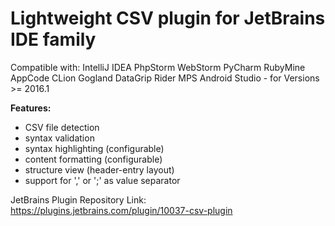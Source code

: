 # Lightweight CSV plugin for JetBrains IDE family

Compatible with: IntelliJ IDEA  PhpStorm  WebStorm  PyCharm  RubyMine  AppCode  CLion  Gogland  DataGrip  Rider  MPS  Android Studio - for Versions >= 2016.1

**Features:**

- CSV file detection
- syntax validation
- syntax highlighting (configurable)
- content formatting (configurable)
- structure view (header-entry layout)
- support for ',' or ';' as value separator


JetBrains Plugin Repository Link: https://plugins.jetbrains.com/plugin/10037-csv-plugin
